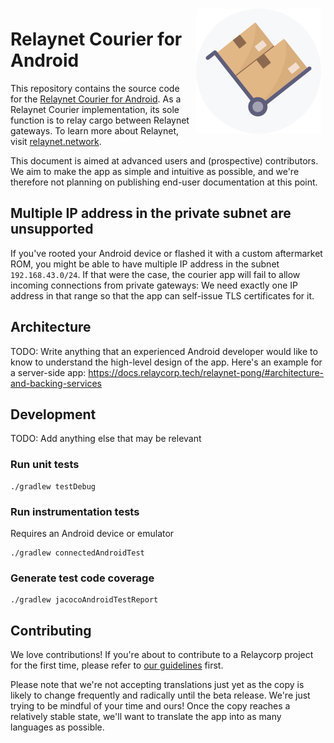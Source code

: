 <img src="./courier-icon.png" style="float:right; margin: 0.5em; max-width: 40%"/>

# Relaynet Courier for Android

This repository contains the source code for the [Relaynet Courier for Android](https://play.google.com/store/apps/details?id=tech.replaycorp.courier). As a Relaynet Courier implementation, its sole function is to relay cargo between Relaynet gateways. To learn more about Relaynet, visit [relaynet.network](https://relaynet.network).

This document is aimed at advanced users and (prospective) contributors. We aim to make the app as simple and intuitive as possible, and we're therefore not planning on publishing end-user documentation at this point.

## Multiple IP address in the private subnet are unsupported

If you've rooted your Android device or flashed it with a custom aftermarket ROM, you might be able to have multiple IP address in the subnet `192.168.43.0/24`. If that were the case, the courier app will fail to allow incoming connections from private gateways: We need exactly one IP address in that range so that the app can self-issue TLS certificates for it.

## Architecture

TODO: Write anything that an experienced Android developer would like to know to understand the high-level design of the app. Here's an example for a server-side app: https://docs.relaycorp.tech/relaynet-pong/#architecture-and-backing-services

## Development

TODO: Add anything else that may be relevant

### Run unit tests

```
./gradlew testDebug 
```

### Run instrumentation tests

Requires an Android device or emulator

```
./gradlew connectedAndroidTest 
```

### Generate test code coverage

```
./gradlew jacocoAndroidTestReport 
```

## Contributing

We love contributions! If you're about to contribute to a Relaycorp project for the first time, please refer to [our guidelines](https://github.com/relaycorp/.github/blob/master/CONTRIBUTING.md) first.

Please note that we're not accepting translations just yet as the copy is likely to change frequently and radically until the beta release. We're just trying to be mindful of your time and ours! Once the copy reaches a relatively stable state, we'll want to translate the app into as many languages as possible.
